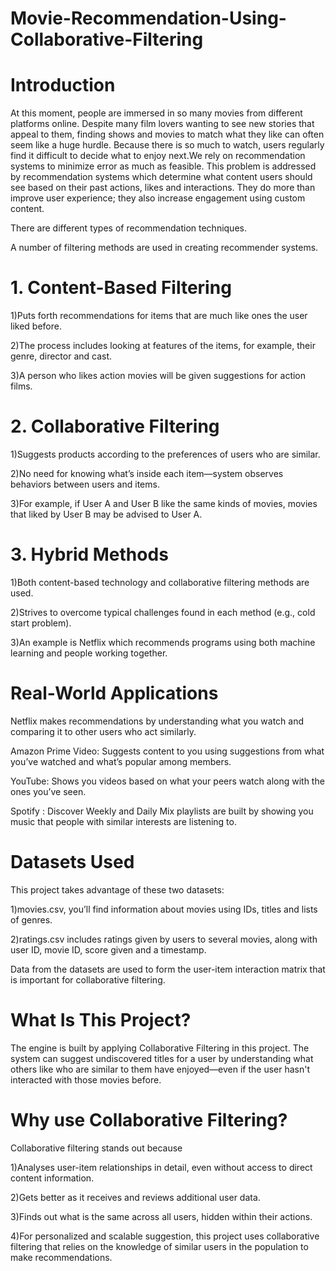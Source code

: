 # Movie-Recommendation-Using-Collaborative-Filtering
# Introduction

At this moment, people are immersed in so many movies from different platforms online. Despite many film lovers wanting to see new stories that appeal to them, finding shows and movies to match what they like can often seem like a huge hurdle. Because there is so much to watch, users regularly find it difficult to decide what to enjoy next.We rely on recommendation systems to minimize error as much as feasible.
This problem is addressed by recommendation systems which determine what content users should see based on their past actions, likes and interactions. They do more than improve user experience; they also increase engagement using custom content.

There are different types of recommendation techniques.

A number of filtering methods are used in creating recommender systems.

# 1. Content-Based Filtering

1)Puts forth recommendations for items that are much like ones the user liked before.

2)The process includes looking at features of the items, for example, their genre, director and cast.

3)A person who likes action movies will be given suggestions for action films.

# 2. Collaborative Filtering

1)Suggests products according to the preferences of users who are similar.

2)No need for knowing what’s inside each item—system observes behaviors between users and items.

3)For example, if User A and User B like the same kinds of movies, movies that liked by User B may be advised to User A.

# 3. Hybrid Methods

1)Both content-based technology and collaborative filtering methods are used.

2)Strives to overcome typical challenges found in each method (e.g., cold start problem).

3)An example is Netflix which recommends programs using both machine learning and people working together.

# Real-World Applications

Netflix makes recommendations by understanding what you watch and comparing it to other users who act similarly.

Amazon Prime Video: Suggests content to you using suggestions from what you’ve watched and what’s popular among members.

YouTube: Shows you videos based on what your peers watch along with the ones you’ve seen.

Spotify : Discover Weekly and Daily Mix playlists are built by showing you music that people with similar interests are listening to.

# Datasets Used

This project takes advantage of these two datasets:

1)movies.csv, you’ll find information about movies using IDs, titles and lists of genres.

2)ratings.csv includes ratings given by users to several movies, along with user ID, movie ID, score given and a timestamp.

Data from the datasets are used to form the user-item interaction matrix that is important for collaborative filtering.


# What Is This Project?

The engine is built by applying Collaborative Filtering in this project. The system can suggest undiscovered titles for a user by understanding what others like who are similar to them have enjoyed—even if the user hasn't interacted with those movies before.

# Why use Collaborative Filtering?

Collaborative filtering stands out because

1)Analyses user-item relationships in detail, even without access to direct content information.

2)Gets better as it receives and reviews additional user data.

3)Finds out what is the same across all users, hidden within their actions.

4)For personalized and scalable suggestion, this project uses collaborative filtering that relies on the knowledge of similar users in the population to make recommendations.
